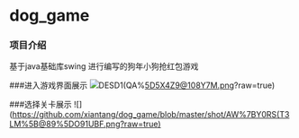 # dog_game

### 项目介绍 
基于java基础库swing 进行编写的狗年小狗抢红包游戏

###进入游戏界面展示
![](https://github.com/xiantang/dog_game/blob/master/shot/$)DESD1(QA%5D5X4Z9@108Y7M.png?raw=true)

###选择关卡展示
![](https://github.com/xiantang/dog_game/blob/master/shot/AW%7BY0RS(T3LM%5B@89%5DO91UBF.png?raw=true)
